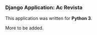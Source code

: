 ### Django Application: Ac Revista

This application was written for **Python 3**.

More to be added.